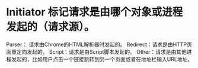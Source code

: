 # Initiator 标记请求是由哪个对象或进程发起的（请求源）。
Parser： 请求由Chrome的HTML解析器时发起的。
Redirect：请求是由HTTP页面重定向发起的。
Script：请求是由Script脚本发起的。
Other：请求是由其他进程发起的，比如用户点击一个链接跳转到另一个页面或者在地址栏输入URL地址。